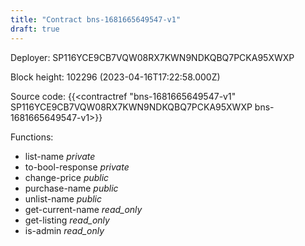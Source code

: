 ```yaml
---
title: "Contract bns-1681665649547-v1"
draft: true
---
```

Deployer: SP116YCE9CB7VQW08RX7KWN9NDKQBQ7PCKA95XWXP


 



Block height: 102296 (2023-04-16T17:22:58.000Z)

Source code: {{<contractref "bns-1681665649547-v1" SP116YCE9CB7VQW08RX7KWN9NDKQBQ7PCKA95XWXP bns-1681665649547-v1>}}

Functions:

* list-name _private_
* to-bool-response _private_
* change-price _public_
* purchase-name _public_
* unlist-name _public_
* get-current-name _read_only_
* get-listing _read_only_
* is-admin _read_only_
